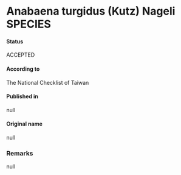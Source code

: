 Anabaena turgidus (Kutz) Nageli SPECIES
=======

#### Status
ACCEPTED

#### According to
The National Checklist of Taiwan

#### Published in
null

#### Original name
null

### Remarks
null